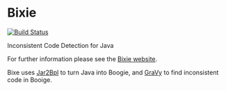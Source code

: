 Bixie
=====
[![Build Status](https://travis-ci.org/martinschaef/bixie.png)](https://travis-ci.org/martinschaef/bixie)

Inconsistent Code Detection for Java

For further information please see the [Bixie website](http://csl.sri.com/projects/bixie/).

Bixe uses [Jar2Bpl](https://github.com/martinschaef/jar2bpl) to turn Java into Boogie, and [GraVy](https://github.com/martinschaef/gravy) to find inconsistent code in Booige.
